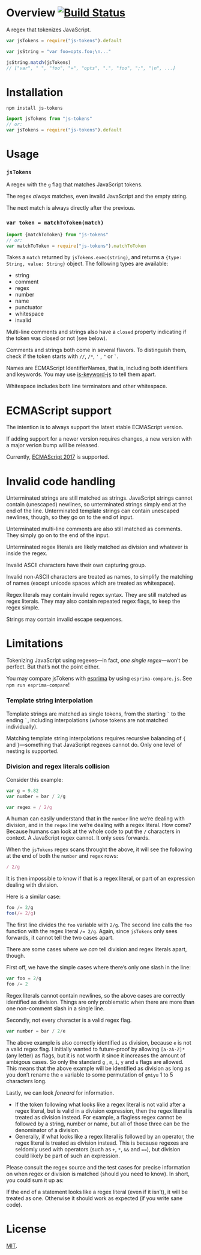 Overview [![Build Status](https://travis-ci.org/lydell/js-tokens.svg?branch=master)](https://travis-ci.org/lydell/js-tokens)
========

A regex that tokenizes JavaScript.

```js
var jsTokens = require("js-tokens").default

var jsString = "var foo=opts.foo;\n..."

jsString.match(jsTokens)
// ["var", " ", "foo", "=", "opts", ".", "foo", ";", "\n", ...]
```

Installation
============

`npm install js-tokens`

```js
import jsTokens from "js-tokens"
// or:
var jsTokens = require("js-tokens").default
```

Usage
=====

### `jsTokens` ###

A regex with the `g` flag that matches JavaScript tokens.

The regex _always_ matches, even invalid JavaScript and the empty string.

The next match is always directly after the previous.

### `var token = matchToToken(match)` ###

```js
import {matchToToken} from "js-tokens"
// or:
var matchToToken = require("js-tokens").matchToToken
```

Takes a `match` returned by `jsTokens.exec(string)`, and returns a `{type:
String, value: String}` object. The following types are available:

- string
- comment
- regex
- number
- name
- punctuator
- whitespace
- invalid

Multi-line comments and strings also have a `closed` property indicating if the token was closed or not (see below).

Comments and strings both come in several flavors. To distinguish them, check if the token starts with `//`, `/*`, `'`
, `"` or `` ` ``.

Names are ECMAScript IdentifierNames, that is, including both identifiers and keywords. You may use [is-keyword-js] to
tell them apart.

Whitespace includes both line terminators and other whitespace.

[is-keyword-js]: https://github.com/crissdev/is-keyword-js


ECMAScript support
==================

The intention is to always support the latest stable ECMAScript version.

If adding support for a newer version requires changes, a new version with a major verion bump will be released.

Currently, [ECMAScript 2017] is supported.

[ECMAScript 2017]: https://www.ecma-international.org/ecma-262/8.0/index.html


Invalid code handling
=====================

Unterminated strings are still matched as strings. JavaScript strings cannot contain (unescaped) newlines, so
unterminated strings simply end at the end of the line. Unterminated template strings can contain unescaped newlines,
though, so they go on to the end of input.

Unterminated multi-line comments are also still matched as comments. They simply go on to the end of the input.

Unterminated regex literals are likely matched as division and whatever is inside the regex.

Invalid ASCII characters have their own capturing group.

Invalid non-ASCII characters are treated as names, to simplify the matching of names (except unicode spaces which are
treated as whitespace).

Regex literals may contain invalid regex syntax. They are still matched as regex literals. They may also contain
repeated regex flags, to keep the regex simple.

Strings may contain invalid escape sequences.


Limitations
===========

Tokenizing JavaScript using regexes—in fact, _one single regex_—won’t be perfect. But that’s not the point either.

You may compare jsTokens with [esprima] by using `esprima-compare.js`. See `npm run esprima-compare`!

[esprima]: http://esprima.org/

### Template string interpolation ###

Template strings are matched as single tokens, from the starting `` ` `` to the ending `` ` ``, including
interpolations (whose tokens are not matched individually).

Matching template string interpolations requires recursive balancing of `{` and
`}`—something that JavaScript regexes cannot do. Only one level of nesting is supported.

### Division and regex literals collision ###

Consider this example:

```js
var g = 9.82
var number = bar / 2/g

var regex = / 2/g
```

A human can easily understand that in the `number` line we’re dealing with division, and in the `regex` line we’re
dealing with a regex literal. How come? Because humans can look at the whole code to put the `/` characters in context.
A JavaScript regex cannot. It only sees forwards.

When the `jsTokens` regex scans throught the above, it will see the following at the end of both the `number`
and `regex` rows:

```js
/ 2/g
```

It is then impossible to know if that is a regex literal, or part of an expression dealing with division.

Here is a similar case:

```js
foo /= 2/g
foo(/= 2/g)
```

The first line divides the `foo` variable with `2/g`. The second line calls the
`foo` function with the regex literal `/= 2/g`. Again, since `jsTokens` only sees forwards, it cannot tell the two cases
apart.

There are some cases where we _can_ tell division and regex literals apart, though.

First off, we have the simple cases where there’s only one slash in the line:

```js
var foo = 2/g
foo /= 2
```

Regex literals cannot contain newlines, so the above cases are correctly identified as division. Things are only
problematic when there are more than one non-comment slash in a single line.

Secondly, not every character is a valid regex flag.

```js
var number = bar / 2/e
```

The above example is also correctly identified as division, because `e` is not a valid regex flag. I initially wanted to
future-proof by allowing `[a-zA-Z]*`
(any letter) as flags, but it is not worth it since it increases the amount of ambigous cases. So only the standard `g`
, `m`, `i`, `y` and `u` flags are allowed. This means that the above example will be identified as division as long as
you don’t rename the `e` variable to some permutation of `gmiyu` 1 to 5 characters long.

Lastly, we can look _forward_ for information.

- If the token following what looks like a regex literal is not valid after a regex literal, but is valid in a division
  expression, then the regex literal is treated as division instead. For example, a flagless regex cannot be followed by
  a string, number or name, but all of those three can be the denominator of a division.
- Generally, if what looks like a regex literal is followed by an operator, the regex literal is treated as division
  instead. This is because regexes are seldomly used with operators (such as `+`, `*`, `&&` and `==`), but division
  could likely be part of such an expression.

Please consult the regex source and the test cases for precise information on when regex or division is matched (should
you need to know). In short, you could sum it up as:

If the end of a statement looks like a regex literal (even if it isn’t), it will be treated as one. Otherwise it should
work as expected (if you write sane code).


License
=======

[MIT](LICENSE).
